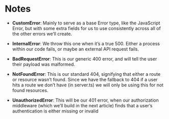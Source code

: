 # Notes

* **CustomError**: Mainly to serve as a base Error type, like the JavaScript Error, but with some extra fields for us to use consistently across all of the other errors we’ll create.

* **InternalError**: We throw this one when it’s a true 500. Either a process within our code fails, or maybe an external API request fails.

* **BadRequestError**: This is our generic 400 error, and will tell the user their payload was malformed.

* **NotFoundError**: This is our standard 404, signifying that either a route or resource wasn’t found. Since we have the fallback to 404 if a user hits a route we don’t have (in server.ts) we will only be using this for not found resources.

* **UnauthorizedError**: This will be our 401 error, when our authorization middleware (which we’ll build in the next article) finds that a user’s authentication is either missing or invalid


